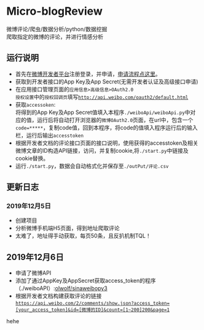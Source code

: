 # Micro-blogReview    
微博评论/爬虫/数据分析/python/数据挖掘    
爬取指定的微博的评论，并进行情感分析    
## 运行说明    
* 首先在[微博开发者平台](https://open.weibo.com)注册登录，并申请，[申请流程点这里](https://www.douban.com/note/449162780/)。
* 获取到开发者接口的App Key及App Secret(无需开发者认证及高级接口申请)
* 在应用接口管理页面的<code>应用信息>高级信息>OAuth2.0 授权设置</code>中的<code>授权回调页</code>填写<code>http://api.weibo.com/oauth2/default.html</code>
* 获取<code>accessoken</code>:    
将得到的App Key及App Secret值填入本程序<code>./weiboApi/weiboApi.py</code>中对应的值，运行后将自动打开浏览器的<code>微博OAuth2.0</code>页面，在url中，包含一个<code>code=*****</code>，复制code值，回到本程序，将code的值填入程序运行后的输入栏，运行后输出<code>accesstoken</code>
* 根据开发者文档的评论接口页面的接口说明，使用获得的accesstoken及相关微博文章的ID构造API链接，访问，并复制cookie,将<code>./start.py</code>中链接及cookie替换。
* 运行<code>./start.py</code>，数据会自动格式化并保存至<code>./outPut/评论.csv</code>
## 更新日志    
### 2019年12月5日    
* 创建项目
* 分析微博手机端H5页面，得到地址爬取评论
* 太难了，地址得手动获取，每页50条，且反扒机制TQL！    
## 2019年12月6日
* 申请了微博API
* 添加了通过AppKey及AppSecret获取access_token的程序（./weiboAPI）:[olwolf/sinaweibopy3](https://github.com/olwolf/sinaweibopy3)
* 根据开发者文档构建获取评论的链接    
<code>https://api.weibo.com/2/comments/show.json?access_token=[your_access_token]&id=[微博的ID]&count=[1~200]200&page=1</code>

hehe